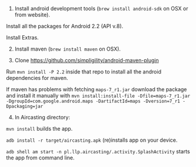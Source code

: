 1) Install android development tools (`brew install android-sdk` on OSX or from website).

Install all the packages for Android 2.2 (API v.8).

Install Extras.

2) Install maven (`brew install maven` on OSX).

3) Clone https://github.com/simpligility/android-maven-plugin

Run `mvn install -P 2.2` inside that repo to install all the android dependencies for maven.

If maven has problems with fetching `maps-7_r1.jar` download the package and install it manually with `mvn install:install-file -Dfile=maps-7_r1.jar -DgroupId=com.google.android.maps -DartifactId=maps -Dversion=7_r1 -Dpackaging=jar`

4) In Aircasting directory:

  `mvn install` builds the app.

  `adb install -r target/aircasting.apk` (re)installs app on your device.

  `adb shell am start -n pl.llp.aircasting/.activity.SplashActivity` starts the app from command line.

